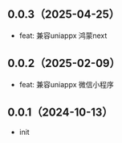 ## 0.0.3（2025-04-25）
- feat: 兼容uniappx 鸿蒙next
## 0.0.2（2025-02-09）
- feat: 兼容uniappx 微信小程序
## 0.0.1（2024-10-13）
- init
